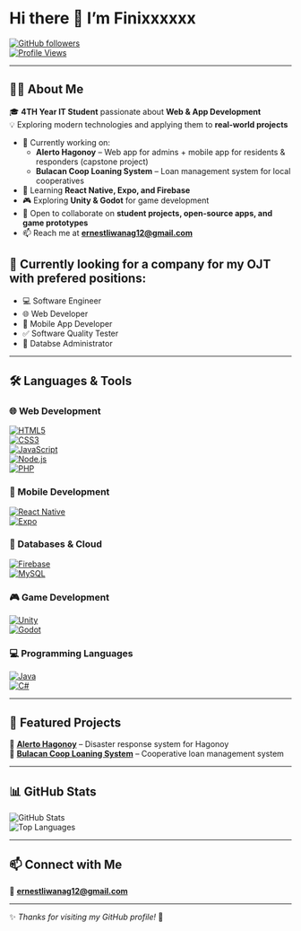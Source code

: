 # Hi there 👋 I’m Finixxxxxx  

[![GitHub followers](https://img.shields.io/github/followers/Finixxxxxx?label=Follow&style=social)](https://github.com/Finixxxxxx)  
[![Profile Views](https://komarev.com/ghpvc/?username=Finixxxxxx&label=Profile%20Views&color=blue&style=flat)](https://github.com/Finixxxxxx)  

---

## 👨‍💻 About Me  

🎓 **4TH Year IT Student** passionate about **Web & App Development**  
💡 Exploring modern technologies and applying them to **real-world projects**  

- 🔭 Currently working on:  
  - **Alerto Hagonoy** – Web app for admins + mobile app for residents & responders (capstone project)  
  - **Bulacan Coop Loaning System** – Loan management system for local cooperatives  
- 🌱 Learning **React Native, Expo, and Firebase**  
- 🎮 Exploring **Unity & Godot** for game development  
- 👯 Open to collaborate on **student projects, open-source apps, and game prototypes**  
- 📫 Reach me at **ernestliwanag12@gmail.com**

## 🔭 Currently looking for a **company** for my OJT with prefered positions:
  - 💻 Software Engineer 
  - 🌐 Web Developer
  - 📱 Mobile App Developer
  - ✅ Software Quality Tester
  - 📂 Databse Administrator

---

## 🛠 Languages & Tools  

### 🌐 Web Development  
[![HTML5](https://img.shields.io/badge/HTML5-E34F26?style=for-the-badge&logo=html5&logoColor=white)](https://developer.mozilla.org/en-US/docs/Web/Guide/HTML/HTML5)  
[![CSS3](https://img.shields.io/badge/CSS3-1572B6?style=for-the-badge&logo=css3&logoColor=white)](https://developer.mozilla.org/en-US/docs/Web/CSS)  
[![JavaScript](https://img.shields.io/badge/JavaScript-F7DF1E?style=for-the-badge&logo=javascript&logoColor=black)](https://developer.mozilla.org/en-US/docs/Web/JavaScript)  
[![Node.js](https://img.shields.io/badge/Node.js-339933?style=for-the-badge&logo=node.js&logoColor=white)](https://nodejs.org/)  
[![PHP](https://img.shields.io/badge/PHP-777BB4?style=for-the-badge&logo=php&logoColor=white)](https://www.php.net/)

### 📱 Mobile Development  
[![React Native](https://img.shields.io/badge/React_Native-61DAFB?style=for-the-badge&logo=react&logoColor=black)](https://reactnative.dev/)  
[![Expo](https://img.shields.io/badge/Expo-000020?style=for-the-badge&logo=expo&logoColor=white)](https://expo.dev/)  

### 💾 Databases & Cloud  
[![Firebase](https://img.shields.io/badge/Firebase-FFCA28?style=for-the-badge&logo=firebase&logoColor=black)](https://firebase.google.com/)  
[![MySQL](https://img.shields.io/badge/MySQL-005C84?style=for-the-badge&logo=mysql&logoColor=white)](https://www.mysql.com/)  

### 🎮 Game Development  
[![Unity](https://img.shields.io/badge/Unity-100000?style=for-the-badge&logo=unity&logoColor=white)](https://unity.com/)  
[![Godot](https://img.shields.io/badge/Godot-478CBF?style=for-the-badge&logo=godot-engine&logoColor=white)](https://godotengine.org/)  

### 💻 Programming Languages  
[![Java](https://img.shields.io/badge/Java-007396?style=for-the-badge&logo=java&logoColor=white)](https://www.java.com/)  
[![C#](https://img.shields.io/badge/C%23-239120?style=for-the-badge&logo=c-sharp&logoColor=white)](https://learn.microsoft.com/en-us/dotnet/csharp/)  

---

## 🌱 Featured Projects  

📌 **[Alerto Hagonoy](#)** – Disaster response system for Hagonoy  
📌 **[Bulacan Coop Loaning System](github.com/Finixxxxxx/Bulacan_Coop_Loaning_System)** – Cooperative loan management system  

---

## 📊 GitHub Stats  

![GitHub Stats](https://github-readme-stats.vercel.app/api?username=Finixxxxxx&show_icons=true&theme=radical)  
![Top Languages](https://github-readme-stats.vercel.app/api/top-langs/?username=Finixxxxxx&layout=compact&theme=radical)  

---

## 📫 Connect with Me  

📧 **ernestliwanag12@gmail.com**  

---

✨ *Thanks for visiting my GitHub profile!* 🚀
